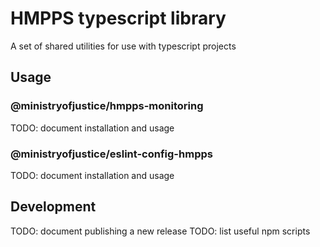 # HMPPS typescript library

A set of shared utilities for use with typescript projects

## Usage

### @ministryofjustice/hmpps-monitoring

TODO: document installation and usage

### @ministryofjustice/eslint-config-hmpps

TODO: document installation and usage

## Development

TODO: document publishing a new release
TODO: list useful npm scripts
